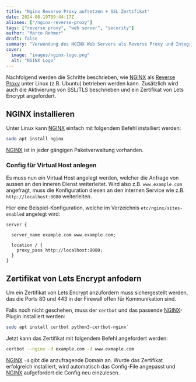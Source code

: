 ```yaml
---
title: "Nginx Reverse Proxy aufsetzen + SSL Zertifikat"
date: 2024-06-19T09:44:17Z
aliases: ["/nginx-reverse-proxy"]
tags: ["reverse proxy", "web server", "security"]
author: "Marco Rehmer"
draft: false
summary: "Verwendung des NGINX Web Servers als Reverse Proxy und Integration von Let's Encrypt für SSL Zertifikate"
cover:
  image: "images/nginx-logo.png"
  alt: "NGINX Logo"
---
```


Nachfolgend werden die Schritte beschrieben, wie [NGINX](/glossary/nginx) als [Reverse Proxy](/glossary/reverse-proxy) unter Linux (z.B. Ubuntu) betrieben werden kann. Zusätzlich wird auch die Aktivierung von SSL/TLS beschrieben und ein Zertifikat von Lets Encrypt angefordert.

## NGINX installieren

Unter Linux kann [NGINX](/glossary/nginx) einfach mit folgendem Befehl installiert werden:

```sh
sudo apt install nginx
```

[NGINX](/glossary/nginx) ist in jeder gängigen Paketverwaltung vorhanden.

### Config für Virtual Host anlegen

Es muss nun ein Virtual Host angelegt werden, welcher die Anfrage von aussen an den inneren Dienst weiterleitet. Wird also z.B. `www.example.com` angefragt, muss die Konfiguration diesen an den internen Service wie z.B. `http://localhost:8080` weiterleiten.

Hier eine Beispiel-Konfiguration, welche im Verzeichnis `etc/nginx/sites-enabled` angelegt wird:

```nginx
server {

  server_name example.com www.example.com;

  location / {
    proxy_pass http://localhost:8080;
  }
}
```

## Zertifikat von Lets Encrypt anfodern

Um ein Zertifikat von Lets Encrypt anzufordern muss sichergestellt werden, das die Ports 80 und 443 in der Firewall offen für Kommunikation sind.

Falls noch nicht geschehen, muss der `certbot` und das passende [NGINX](/glossary/nginx)-Plugin installiert werden:

```sh
sudo apt install certbot python3-certbot-nginx`
```

Jetzt kann das Zertifikat mit folgendem Befehl angefordert werden:

```sh
certbot --nginx -d example.com -d www.exmaple.com
```

[NGINX](/glossary/nginx)
`-d` gibt die anzufragende Domain an. Wurde das Zertifikat erfolgreich installiert, wird automatisch das Config-File angepasst und [NGINX](/glossary/nginx) aufgefordert die Config neu einzulesen.
